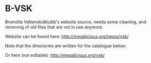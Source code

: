 B-VSK
===

Bromölla Vattenskidklubb's website source, needs some cleaning, and removing of old files that are not in use anymore.

Website can be found here: http://megalicious.org/repos/vsk/

Note that the directories are written for the catalogue below:

Or here (not editable): http://megalicious.org/vsk/

